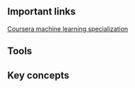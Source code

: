 ## Important links
[Coursera machine learning specialization](https://www.coursera.org/specializations/machine-learning-introduction)

## Tools

## Key concepts
